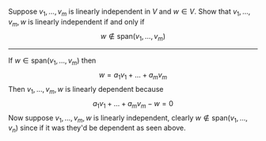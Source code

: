Suppose $v_1,\dots,v_m$ is linearly independent in $V$ and $w \in V$. Show that $v_1,\dots,v_m,w$ is linearly independent if and only if 
$$
w \notin \text{span}(v_1,\dots,v_m)
$$

---

If $w \in \text{span}(v_1,\dots,v_m)$ then
$$
w = a_1v_1+\dots+a_mv_m
$$
Then $v_1,\dots,v_m,w$ is linearly dependent because
$$
a_1v_1+\dots+a_mv_m - w = 0
$$
Now suppose $v_1,\dots,v_m,w$ is linearly independent, clearly $w \notin \text{span}(v_1,\dots,v_n)$ since if it was they'd be dependent as seen above.

